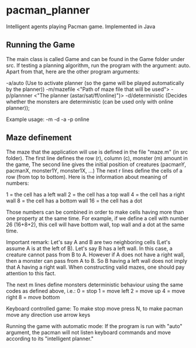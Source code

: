# pacman_planner
Intelligent agents playing Pacman game. Implemented in Java

Running the Game
----------------
The main class is called Game and can be found in the Game folder under src. If testing a planning algorithm, 
run the program with the argument: auto. Apart from that, here are the other program arguments:

-a/auto     (Use to activate planner (so the game will be played automatically by the planner))
-m/mazefile <"Path of maze file that will be used">
-p/plannner <"The planner (astar/sat/ff/online)")>
-d/deterministic (Decides whether the monsters are deterministic (can be used only with online planner));

Example usage: -m <path> -d -a -p online

Maze definement
----------------

The maze that the application will use is defined in the file "maze.m" (in src folder). 
The first line defines the row (r), column (c), monster (m) amount in the game,
The second line gives the initial position of creatures (pacmanY, pacmanX, monster1Y, monster1X, ...)
The next r lines define the cells of a row (from top to bottom). Here is the information about meaning of numbers:

1 = the cell has a left wall
2 = the cell has a top wall
4 = the cell has a right wall
8 = the cell has a bottom wall
16 = the cell has a dot

Those numbers can be combined in order to make cells having more than one property at the same time. For example, if we define a cell with number 26 (16+8+2), this cell will have bottom wall, top wall and a dot at the same time.

Important remark: Let's say A and B are two neighboring cells (Let's assume A is at the left of B). Let's say B has a left wall. In this case, a creature cannot pass from B to A. However if A does not have a right wall, then a monster can pass from A to B. So B having a left wall does not imply that A having a right wall. When constructing valid mazes, one should pay attention to this fact.

The next m lines define monsters deterministic behaviour using the same codes as defined above, i.e.:
0 = stop
1 = move left
2 = move up
4 = move right
8 = move bottom

Keyboard controlled game: To make stop move press N, to make pacman move any direction use arrow keys

Running the game with automatic mode: If the program is run with "auto" argument, the pacman will not listen keyboard commands and move according to its "intelligent planner."